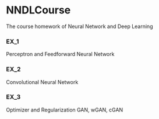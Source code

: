 # NNDLCourse
The course homework of Neural Network and Deep Learning

### EX_1

Perceptron and Feedforward Neural Network

### EX_2

Convolutional Neural Network

### EX_3

Optimizer and Regularization
GAN, wGAN, cGAN